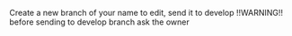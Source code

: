 Create a new branch of your name to edit, send it to develop 
!!WARNING!! before sending to develop branch ask the owner
